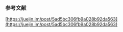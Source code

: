 ### 参考文献

[https://juejin.im/post/5ad5bc306fb9a028b92da563](https://juejin.im/post/5ad5bc306fb9a028b92da563)
